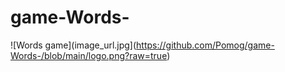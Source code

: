 # game-Words-
![Words game](image_url.jpg](https://github.com/Pomog/game-Words-/blob/main/logo.png?raw=true)
